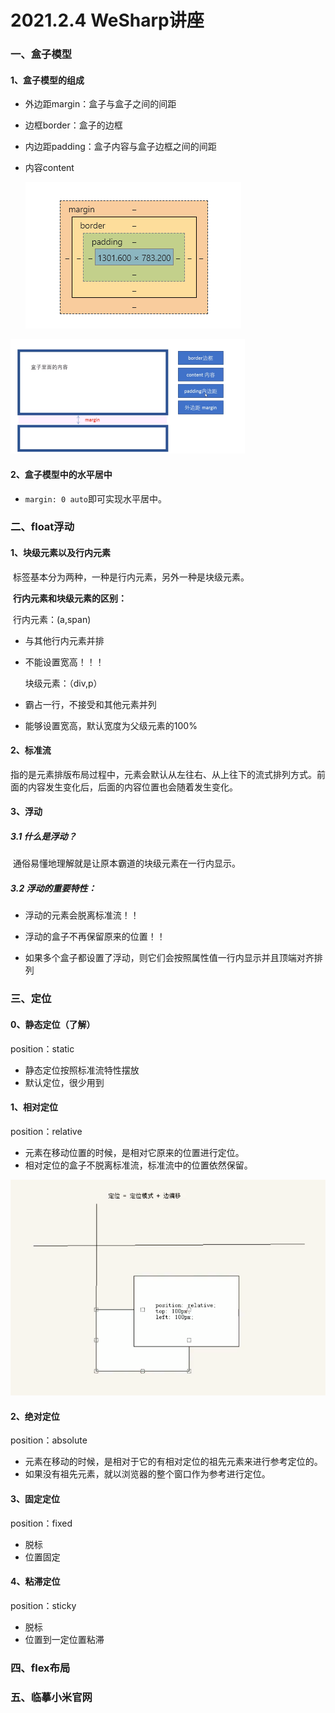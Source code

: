 # 2021.2.4 WeSharp讲座



### 一、盒子模型

#### 1、盒子模型的组成

- 外边距margin：盒子与盒子之间的间距

- 边框border：盒子的边框

- 内边距padding：盒子内容与盒子边框之间的间距

- 内容content

  ![](..\img\L0BT68}0V133]]9WZR3C]VN.png)

<img src="..\img\box1.png" style="zoom:50%;" />



#### 2、盒子模型中的水平居中

- `margin: 0 auto`即可实现水平居中。



### 二、float浮动

#### 1、块级元素以及行内元素

​		标签基本分为两种，一种是行内元素，另外一种是块级元素。

​	**行内元素和块级元素的区别：**

​		行内元素：(a,span)

- 与其他行内元素并排

- 不能设置宽高！！！

  块级元素：（div,p）

- 霸占一行，不接受和其他元素并列

- 能够设置宽高，默认宽度为父级元素的100%



#### 2、标准流

​		指的是元素排版布局过程中，元素会默认从左往右、从上往下的流式排列方式。前面的内容发生变化后，后面的内容位置也会随着发生变化。



#### 3、浮动

##### 3.1 什么是浮动？

​		通俗易懂地理解就是让原本霸道的块级元素在一行内显示。

##### 3.2 浮动的重要特性：

- 浮动的元素会脱离标准流！！

- 浮动的盒子不再保留原来的位置！！
- 如果多个盒子都设置了浮动，则它们会按照属性值一行内显示并且顶端对齐排列



### 三、定位

#### 0、静态定位（了解）

position：static

- 静态定位按照标准流特性摆放
- 默认定位，很少用到

#### 1、相对定位

position：relative

- 元素在移动位置的时候，是相对它原来的位置进行定位。
- 相对定位的盒子不脱离标准流，标准流中的位置依然保留。

![](..\img\relative1.png)

#### 2、绝对定位

position：absolute

- 元素在移动的时候，是相对于它的有相对定位的祖先元素来进行参考定位的。
- 如果没有祖先元素，就以浏览器的整个窗口作为参考进行定位。

#### 3、固定定位

position：fixed

- 脱标
- 位置固定

#### 4、粘滞定位

position：sticky

- 脱标
- 位置到一定位置粘滞



### 四、flex布局







### 五、临摹小米官网